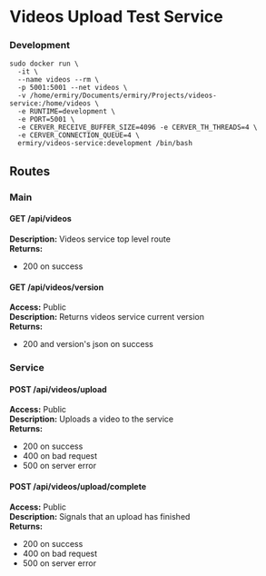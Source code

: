 # Videos Upload Test Service

### Development
```
sudo docker run \
  -it \
  --name videos --rm \
  -p 5001:5001 --net videos \
  -v /home/ermiry/Documents/ermiry/Projects/videos-service:/home/videos \
  -e RUNTIME=development \
  -e PORT=5001 \
  -e CERVER_RECEIVE_BUFFER_SIZE=4096 -e CERVER_TH_THREADS=4 \
  -e CERVER_CONNECTION_QUEUE=4 \
  ermiry/videos-service:development /bin/bash
```

## Routes

### Main

#### GET /api/videos
**Description:** Videos service top level route \
**Returns:**
  - 200 on success

#### GET /api/videos/version
**Access:** Public \
**Description:** Returns videos service current version \
**Returns:**
  - 200 and version's json on success

### Service

#### POST /api/videos/upload
**Access:** Public \
**Description:** Uploads a video to the service \
**Returns:**
  - 200 on success
  - 400 on bad request
  - 500 on server error

#### POST /api/videos/upload/complete
**Access:** Public \
**Description:** Signals that an upload has finished \
**Returns:**
  - 200 on success
  - 400 on bad request
  - 500 on server error
